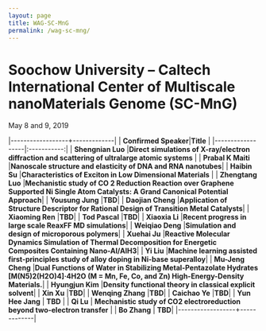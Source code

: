 ```yaml
---
layout: page
title: WAG-SC-MnG
permalink: /wag-sc-mng/
---
```


# Soochow University – Caltech International Center of Multiscale nanoMaterials Genome (SC-MnG)
May 8 and 9, 2019

<style>
.tablelines table, .tablelines td, .tablelines th {
        border: 1px solid black;
        }
</style>


|------------------+-------------|
| **Confirmed Speaker**|**Title**        | 
|------------------|:-----------:|
| **Shengnian Luo**    |**Direct simulations of X-ray/electron diffraction and scattering of ultralarge atomic systems**          |
| **Prabal K Maiti**   |**Nanoscale structure and elasticity of DNA and RNA nanotubes**|
| **Haibin Su**        |**Characteristics of Exciton in Low Dimensional Materials** |
| **Zhengtang Luo**    |**Mechanistic study of CO 2 Reduction Reaction over Graphene Supported Ni Single Atom Catalysts: A Grand Canonical Potential Approach**|
| **Yousung Jung**     |**TBD**|
| **Daojian Cheng**    |**Application of Structure Descriptor for Rational Design of Transition Metal Catalysts**|
| **Xiaoming Ren**     |**TBD**|
| **Tod Pascal**       |**TBD**|
| **Xiaoxia Li**       |**Recent progress in large scale ReaxFF MD simulations**|
| **Weiqiao Deng**     |**Simulation and design of microporous polymers**|
| **Xuehai Ju**        |**Reactive Molecular Dynamics Simulation of Thermal Decomposition for Energetic Composites Containing Nano-Al/AlH3**|
| **Yi Liu**           |**Machine learning assisted first-principles study of alloy doping in Ni-base superalloy**|
| **Mu-Jeng Cheng**    |**Dual Functions of Water in Stabilizing Metal-Pentazolate Hydrates [M(N5)2(H2O)4]·4H2O (M = Mn, Fe, Co, and Zn) High-Energy-Density Materials.**|
| **Hyungjun Kim**    |**Density functional theory in classical explicit solvent**|
| **Xin Xu**    |**TBD**|
| **Wenqing Zhang**    |**TBD**|
| **Caichao Ye**    |**TBD**|
| **Yun Hee Jang** | **TBD** |
| **Qi Lu** | **Mechanistic study of CO2 electroreduction beyond two-electron transfer** |
| **Bo Zhang** | **TBD**|
|------------------+-------------|
